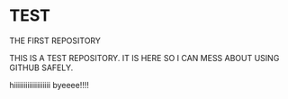 # TEST
THE FIRST REPOSITORY

THIS IS A TEST REPOSITORY. IT IS HERE SO I CAN MESS ABOUT USING GITHUB SAFELY.

hiiiiiiiiiiiiiiiiiii
byeeee!!!!
